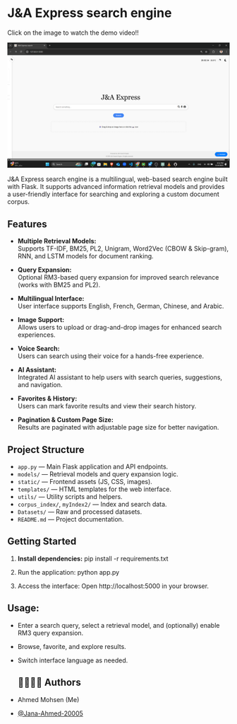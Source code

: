 # J&A Express search engine

Click on the image to watch the demo video!!


[![Watch the video](screenshot.png)](https://drive.google.com/file/d/1gBtSmx6MZScTWgpmtq88dx_1og7fv3PX/view?usp=sharing)


J&A Express search engine is a multilingual, web-based search engine built with Flask. It supports advanced information retrieval models and provides a user-friendly interface for searching and exploring a custom document corpus.

## Features

- **Multiple Retrieval Models:**  
  Supports TF-IDF, BM25, PL2, Unigram, Word2Vec (CBOW & Skip-gram), RNN, and LSTM models for document ranking.

- **Query Expansion:**  
  Optional RM3-based query expansion for improved search relevance (works with BM25 and PL2).

- **Multilingual Interface:**  
  User interface supports English, French, German, Chinese, and Arabic.

- **Image Support:**  
  Allows users to upload or drag-and-drop images for enhanced search experiences.

- **Voice Search:**  
  Users can search using their voice for a hands-free experience.

- **AI Assistant:**  
  Integrated AI assistant to help users with search queries, suggestions, and navigation.

- **Favorites & History:**  
  Users can mark favorite results and view their search history.

- **Pagination & Custom Page Size:**  
  Results are paginated with adjustable page size for better navigation.

## Project Structure

- `app.py` — Main Flask application and API endpoints.
- `models/` — Retrieval models and query expansion logic.
- `static/` — Frontend assets (JS, CSS, images).
- `templates/` — HTML templates for the web interface.
- `utils/` — Utility scripts and helpers.
- `corpus_index/`, `myIndex2/` — Index and search data.
- `Datasets/` — Raw and processed datasets.
- `README.md` — Project documentation.

## Getting Started

1. **Install dependencies:**
   pip install -r requirements.txt

2. Run the application: python app.py

3. Access the interface:
Open http://localhost:5000 in your browser.


## Usage: 
- Enter a search query, select a retrieval model, and (optionally) enable RM3 query expansion.
- Browse, favorite, and explore results.
- Switch interface language as needed.

  ## 👨‍👩‍👧‍👦 Authors
- Ahmed Mohsen (Me)
- [@Jana-Ahmed-20005](https://github.com/Jana-Ahmed-20005)
